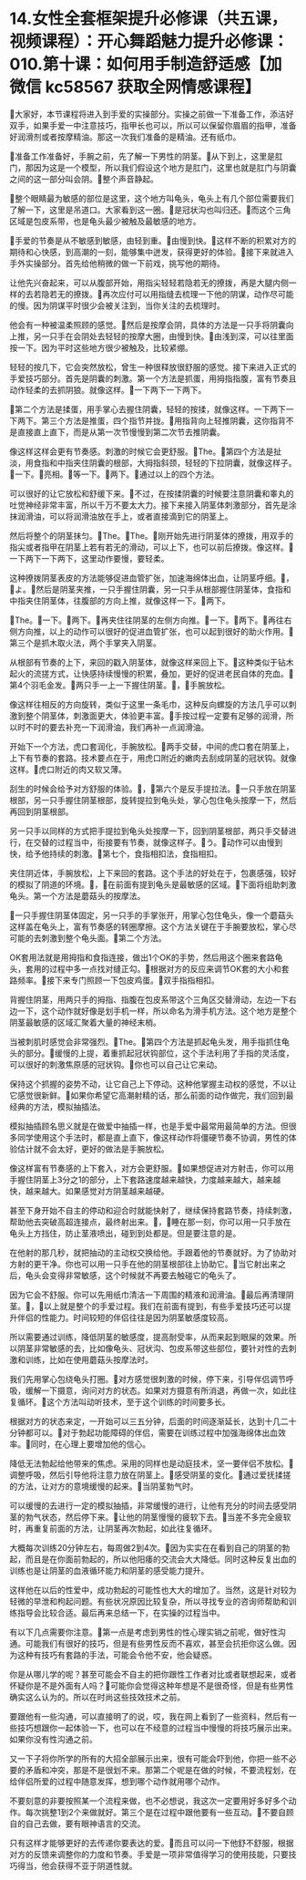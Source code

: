# 14.女性全套框架提升必修课（共五课，视频课程）：开心舞蹈魅力提升必修课：010.第十课：如何用手制造舒适感【加微信 kc58567 获取全网情感课程】

🎼大家好，本节课程将进入到手爱的实操部分。实操之前做一下准备工作，添洁好双手，如果手爱一中注意技巧，指甲长也可以，所以可以保留你眉眉的指甲，准备好润滑剂或者按摩精油。那这一次我们准备的是精油。还有纸巾。

🎼准备工作准备好，手腕之前，先了解一下男性的阴茎。🎼从下到上，这里是肛门，那因为这是一个模型，所以我们假设这个地方是肛门，这里也就是肛门与阴囊之间的这一部分叫会阴。🎼整个声音静起。

🎼整个眼睛最为敏感的部位是这里，这个地方叫龟头，龟头上有几个部位需要我们了解一下，这里是吊道口。大家看到这一圈。🎼是冠状沟也叫归还。🎼而这个三角区域是包皮系带，也是龟头最少被触及最敏感的地方。

🎼手爱的节奏是从不敏感到敏感，由轻到重。🎼由慢到快。🎼这样不断的积累对方的期待和心快感，到高潮的一刻，能够集中迸发，获得更好的体验。🎼接下来就进入手外实操部分。首先给他稍微的做一下前戏，挑写他的期待。

让他先兴奋起来，可以从腹部开始，用指尖轻轻若隐若无的撩拨，再是大腿内侧一样的去若隐若无的撩拨。🎼再次应付可以用指缝去梳理一下他的阴谋，动作尽可能的慢。因为阴谋平时很少会被关注到，当你关注的去梳理时。

他会有一种被温柔照顾的感觉。🎼然后是按摩会阴，具体的方法是一只手将阴囊向上推，另一只手在会阴处去轻轻的按摩大圈，由慢到快。🎼由浅到深，可以往里面按一下。因为平时这些地方很少被触及，比较紧绷。

轻轻的按几下，它会突然放松，曾生一种很释放很舒服的感觉。接下来进入正式的手爱技巧部分。首先是阴囊的刺激。第一个方法是抓蛋，用拇指指腹，富有节奏且动作轻柔的去抓阴狼。就像这样。🎼一下两下一下两下。

🎼第二个方法是揉蛋，用手掌心去握住阴囊，轻轻的按揉，就像这样。一下两下一下两下。第三个方法是推蛋，四个指节并拢。🎼用指背向上轻推阴囊，这你指背不是直接直上直下，而是从第一次节慢慢到第二次节去推阴囊。

像这样这样会更有节奏感。刺激的时候它会更舒服。🎼The。🎼第四个方法是扯淡，用食指和中指夹住阴囊的根部，大拇指斜颈，轻轻的下拉阴囊，就像这样子。🎼一下。🎼亮相。🎼等一下。🎼两下。🎼通过以上的四个方法。

可以很好的让它放松和舒缓下来。🎼不过，在按揉阴囊的时候要注意阴囊和睾丸的吐觉神经非常丰富，所以千万不要太大力。接下来接入阴茎体刺激部分，首先是涂抹润滑油，可以将润滑油放在手上，或者直接滴到它的阴茎上。

然后将整个的阴茎抹匀。🎼The。🎼The。🎼刚开始先进行阴茎体的撩拨，用双手的指尖或者指甲在阴茎上若有若无的滑动，可以上下，也可以前后撩拨。像这样。🎼一下两下一下两下，这里动作要慢，要轻柔。

这种撩拨阴茎表皮的方法能够促进血管扩张，加速海绵体出血，让阴茎呼细。🎼，🎼よ。🎼然后是阴茎夹推，一只手握住阴囊，另一只手从根部握住阴茎体，食指和中指夹住阴茎体，往腹部的方向上推，就像这样一下。🎼两下。

🎼The。🎼一下。🎼两下。🎼再夹住往阴茎的左侧方向推。🎼一下。🎼两下。🎼再往右侧方向推，以上的动作可以很好的促进血管扩张，也可以起到很好的助火作用。🎼第三个是抓木取火法，两个手掌夹入阴茎。

从根部有节奏的上下，来回的戳入阴茎体，就像这样来回上下。🎼这种类似于钻木起火的流搓方式，让快感持续慢慢的积累，叠加，更好的促进老民自体的充血。🎼第4个羽毛金发。🎼两只手一上一下握住阴茎。🎼，🎼手腕放松。

像这样往相反的方向旋转，类似于这里一条毛巾，这种反向螺旋的方法几乎可以刺激到整个阴茎体，刺激面更大，体验更丰富。🎼手按过程一定要有足够的润滑，所以时不时的要去补充一下润滑油，我们再补一点润滑油。

开始下一个方法，虎口套润化，手腕放松。🎼两手交替，中间的虎口套在阴茎上，上下有节奏的套路。技术要点在于，用虎口附近的嫩肉去刮成阴茎的冠状钩。就像这样。🎼虎口附近的肉又软又薄。

刮生的时候会给予对方舒服的体验。🎼，🎼第六个是反手提拉法。🎼一只手放在阴茎根部，另一只手握住阴茎根部，旋转提拉到龟头处，掌心包住龟头按摩一下，然后再回到阴茎根部。

另一只手以同样的方式把手提拉到龟头处按摩一下，回到阴茎根部，两只手交替进行，在交替的过程当中，衔接要有节奏，就像这样子。🎼う。🎼动作可以由慢到快，给予他持续的刺激。🎼第七个，食指相扣法，食指相扣。

夹住阴近体，手腕放松，上下来回的套路。这个手法的好处在于，包裹感强，较好的模拟了阴道的环境。🎼，🎼在前面有提到龟头是最敏感的区域。🎼下面将组助刺激龟头。第一个方法是蘑菇头的按摩法。

🎼一只手握住阴茎体固定，另一只手的手掌张开，用掌心包住龟头，像一个蘑菇头这样盖在龟头上，富有节奏感的转圈摩擦。这个方法关键在于手腕要放松，掌心尽可能的去刺激到整个龟头面。🎼第二个方法。

OK套用法就是用拇指和食指连接，做出1个OK的手势，然后用这个圈来套路龟头，套用的过程中多一点找对缝正勾。🎼根据对方的反应来调节OK套的大小和套路频率。🎼接下来专门照顾一下包皮鸡蛋。🎼双手指指相扣。

背握住阴茎，用两只手的拇指、指腹在包皮系带这个三角区交替滑动，左边一下右边一下，这个动作就好像是划手机一样，所以命名为滑手机方法。这个地方是整个阴茎最敏感的区域汇聚着大量的神经末梢。

当被刺肌时感觉会非常强烈。🎼The。🎼第四个方法是抓起龟头发，用手指抓住龟头的部分。🎼缓慢的上提，着重抓起冠状钩部位，这个手法利用了手指的灵活度，可以很好的刺激焦原感的冠状钩。🎼你也可以自己让它来动。

保持这个抓握的姿势不动，让它自己上下停动。这种他掌握主动权的感觉，不以让它感觉很新鲜。🎼如果你希望它高潮射精的话，那么前面的动作做完，我们回到最经典的方法，模拟抽插法。

模拟抽插顾名思义就是在做爱中抽插一样，也是手爱中最常用最简单的方法。但很多同学使用这个手法时，都是直上直下，像这样动作将僵硬节奏不协调，男性的体验估计就不会太好，更好的做法是手腕放松。

像这样富有节奏感的上下套入，对方会更舒服。🎼如果想促进对方射击，你可以用手握住阴茎上3分之1的部分，上下套路速度越来越快，力度越来越大，越来越快，越来越大。如果感觉对方阴茎越来越硬。

甚至下身开始不自主的停动和迎合时就能快射了，继续保持套路节奏，持续刺激，帮助他去突破高超连接点，最终射出来。🎼，🎼睡在那一刻，你可以用一只手放在龟头上方挡住，防止茎液喷出，碰到到处都是。但是要注意的是。

在他射的那几秒，就把抽动的主动权交换给他。手跟着他的节奏就好。为了协助对方射的更干净。你也可以用一只手在他的阴茎根部往上协助它。🎼当它射出来之后，龟头会变得非常敏感，这个时候就不再要去触碰它的龟头了。

因为它会不舒服。你可以先用纸巾清洁一下周围的精液和润滑油。🎼最后再清理阴茎。🎼，🎼以上就是整个的手爱过程。我们在前面有提到，有些手爱技巧还可以提升伴侣的性能力。时间较短的伴侣往往是因为阴茎敏感度较高。

所以需要通过训练，降低阴茎的敏感度，提高耐受率，从而来起到眼屎的效果。所以阴茎非常敏感的去，比如像龟头、冠状沟、包皮系带这些部位，要针对性的去刺激和训练，比如在使用蘑菇头按摩法时。

我们先用掌心包绕龟头打圈。🎼对方感觉很刺激的时候，停下来，引导伴侣调节呼吸，缓解一下摄意，询问对方的状态。如果对方摄意有所消退，再做一次，如此往复循环。🎼这个方法叫动听技术，至于这个训练的时间要多长。

根据对方的状态来定，一开始可以三五分钟，后面的时间逐渐延长，达到十几二十分钟都可以。🎼对于勃起功能障碍的伴侣，需要在训练过程中加强海绵体出血效率。🎼同时，在心理上要增加他的信心。

降低无法勃起给他带来的焦虑。采用的同样也是动庭技术，坚一要伴侣不放松。🎼调整呼吸，然后引导他将注意力放在阴茎上。🎼感受阴茎的变化。🎼通过爱抚揉搓的方法，让对方的意境缓慢的起来。🎼当阴茎勃气时。

可以缓慢的去进行一定的模拟抽插，非常缓慢的进行，让他有充分的时间去感受阴茎的勃气状态，然后停下来。🎼让他的阴茎慢慢的疲软下去。🎼当差不多完全疲软时，再重复前面的方法，让阴茎再次勃起，如此往复循环。

大概每次训练20分钟左右，每周做2到4次。🎼因为实实在在看到自己的阴茎的勃起，而且是在你面前勃起的，所以他阳痿的交流会大大降低。同时这种反复出血的训练也是让阴茎的血液循环能力和阴茎的感受能力提升。

这样他在以后的性爱中，成功勃起的可能性也大大的增加了。当然，这是针对较为轻微的早泄和枸起问题。有些状况原因比较复杂，所以寻找专业的咨询师帮助和训练指导会比较合适。最后再来总结一下，在实操的过程当中。

有以下几点需要你注意。🎼第一点是考虑到男性的性心理实销之前呢，做好性沟通。可能我们有很好的技巧，但是有些男性反而不喜欢，甚至会抗拒你这么做。因为这种有技巧有套路的手法，可能会令他不安，他会疑惑。

你是从哪儿学的呢？甚至可能会不自主的把你跟性工作者对比或者联想起来，或者怀疑你是不是外面有人吗？🎼可能你会觉得这种年想是不是很奇怪，但是有些男性确实这么认为的。所以在时尚这些技效技术之前。

要跟他有一些沟通，可以直接明了的说，哎，我在网上看到了一些资料，然后有一些技巧想跟你一起体验一下，也可以在不经意的过程当中慢慢的将技巧展示出来。如果你没有性沟通之前。

又一下子将你所学的所有的大招全部展示出来，很有可能会吓到他，你把一些不必要的矛盾和冲突，那是不是很划不来。那第二个呢是在做的时候，不要流程划，在给伴侣所爱的过程中随意发挥，想到哪个动作就用哪个动作。

不要刻意的非要按照某一个流程来做，也不必想说，我这次一定要用好多好多个动作。每次挑整1到2个来做就好。第三个是在过程中跟他要有一些互动。🎼不要自顾自的自己去做，要有眼神语言的交流。

只有这样才能够更好的去传递你要表达的爱。🎼而且可以问一下他舒不舒服，根据对方的反馈来调整你的力度和节奏。手爱是一项非常值得学习的使用技能，只要技巧得当，他会获得不亚于阴道性就。

